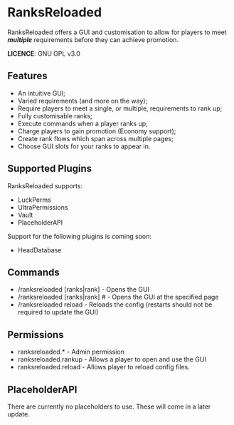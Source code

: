 # RanksReloaded

RanksReloaded offers a GUI and customisation to allow for players to meet ***multiple*** requirements before they can achieve promotion.

**LICENCE**: GNU GPL v3.0

## Features

 - An intuitive GUI;
 - Varied requirements (and more on the way);
 - Require players to meet a single, or multiple, requirements to rank up;
 - Fully customisable ranks;
 - Execute commands when a player ranks up;
 - Charge players to gain promotion (Economy support);
 - Create rank flows which span across multiple pages;
 - Choose GUI slots for your ranks to appear in.

## Supported Plugins

RanksReloaded supports:

 - LuckPerms
 - UltraPermissions
 - Vault
 - PlaceholderAPI

Support for the following plugins is coming soon:

 - HeadDatabase

## Commands

 - /ranksreloaded [ranks|rank] - Opens the GUI
 - /ranksreloaded [ranks|rank] # - Opens the GUI at the specified page
 - /ranksreloaded reload - Reloads the config (restarts should not be required to update the GUI)

## Permissions

 - ranksreloaded.* - Admin permission
 - ranksreloaded.rankup - Allows a player to open and use the GUI
 - ranksreloaded.reload - Allows player to reload config files.

## PlaceholderAPI

There are currently no placeholders to use. These will come in a later update.
